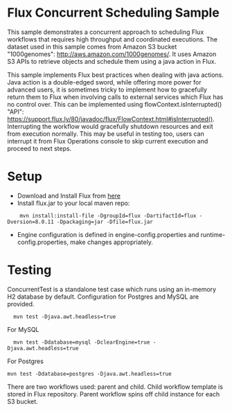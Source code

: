 Flux Concurrent Scheduling Sample
===

This sample demonstrates a concurrent approach to scheduling Flux workflows that requires high throughput and coordinated executions.
The dataset used in this sample comes from Amazon S3 bucket "1000genomes": http://aws.amazon.com/1000genomes/. It uses Amazon S3 APIs to retrieve objects and schedule them using a java action in Flux.

This sample implements Flux best practices when dealing with java actions. Java action is a double-edged sword, while offering more
power for advanced users, it is sometimes tricky to implement how to gracefully return them to Flux when involving calls to external
services which Flux has no control over. This can be implemented using flowContext.isInterrupted() "API": https://support.flux.ly/80/javadoc/flux/FlowContext.html#isInterrupted().
Interrupting the workflow would gracefully shutdown resources and exit from execution normally. This may be useful in testing too,
users can interrupt it from Flux Operations console to skip current execution and proceed to next steps.

Setup
===

* Download and Install Flux from [here](https://flux.ly/download)
* Install flux.jar to your local maven repo:

```
    mvn install:install-file -DgroupId=flux -DartifactId=flux -Dversion=8.0.11 -Dpackaging=jar -Dfile=flux.jar
```
* Engine configuration is defined in engine-config.properties and runtime-config.properties, make changes appropriately.

Testing
===

ConcurrentTest is a standalone test case which runs using an in-memory H2 database by default. Configuration for Postgres and MySQL are provided.

```
  mvn test -Djava.awt.headless=true
```

For MySQL

```
  mvn test -Ddatabase=mysql -DclearEngine=true -Djava.awt.headless=true
```

For Postgres

```
mvn test -Ddatabase=postgres -Djava.awt.headless=true
```

There are two workflows used: parent and child. Child workflow template is stored in Flux repository. Parent workflow spins off child instance for each S3 bucket.
